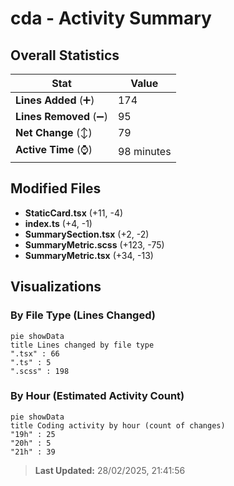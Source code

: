 # cda - Activity Summary 

## Overall Statistics

| Stat                   | Value                                                             |
| ---------------------- | ----------------------------------------------------------------- |
| **Lines Added** (➕)   | 174                                          |
| **Lines Removed** (➖) | 95                                        |
| **Net Change** (↕)    | 79                |
| **Active Time** (⌚)   | 98 minutes |


## Modified Files
- **StaticCard.tsx** (+11, -4)
- **index.ts** (+4, -1)
- **SummarySection.tsx** (+2, -2)
- **SummaryMetric.scss** (+123, -75)
- **SummaryMetric.tsx** (+34, -13)

## Visualizations

### By File Type (Lines Changed)

```mermaid
pie showData
title Lines changed by file type
".tsx" : 66
".ts" : 5
".scss" : 198
```

### By Hour (Estimated Activity Count)

```mermaid
pie showData
title Coding activity by hour (count of changes)
"19h" : 25
"20h" : 5
"21h" : 39
```


> **Last Updated:** 28/02/2025, 21:41:56